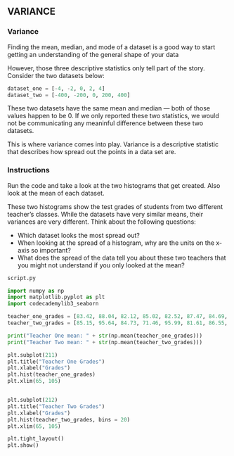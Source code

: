 ## VARIANCE

### Variance

Finding the mean, median, and mode of a dataset is a good way to start getting an understanding of the general shape of your data

However, those three descriptive statistics only tell part of the story. Consider the two datasets below:
```python
dataset_one = [-4, -2, 0, 2, 4]
dataset_two = [-400, -200, 0, 200, 400]
```

These two datasets have the same mean and median — both of those values happen to be 0. If we only reported these two statistics, we would not be communicating any meaninful difference between these two datasets.

This is where variance comes into play. Variance is a descriptive statistic that describes how spread out the points in a data set are.

### Instructions

Run the code and take a look at the two histograms that get created. Also look at the mean of each dataset.

These two histograms show the test grades of students from two different teacher’s classes. While the datasets have very similar means, their variances are very different. Think about the following questions:

* Which dataset looks the most spread out?
* When looking at the spread of a histogram, why are the units on the x-axis so important?
* What does the spread of the data tell you about these two teachers that you might not understand if you only looked at the mean?

```python
script.py

import numpy as np
import matplotlib.pyplot as plt
import codecademylib3_seaborn

teacher_one_grades = [83.42, 88.04, 82.12, 85.02, 82.52, 87.47, 84.69, 85.18, 86.29, 85.53, 81.29, 82.54, 83.47, 83.91, 86.83, 88.5, 84.95, 83.79, 84.74, 84.03, 87.62, 81.15, 83.45, 80.24, 82.76, 83.98, 84.95, 83.37, 84.89, 87.29]
teacher_two_grades = [85.15, 95.64, 84.73, 71.46, 95.99, 81.61, 86.55, 79.81, 77.06, 92.86, 83.67, 73.63, 90.12, 80.64, 78.46, 76.86, 104.4, 88.53, 74.62, 91.27, 76.53, 94.37, 84.74, 81.84, 97.69, 70.77, 84.44, 88.06, 91.62, 65.82]

print("Teacher One mean: " + str(np.mean(teacher_one_grades)))
print("Teacher Two mean: " + str(np.mean(teacher_two_grades)))

plt.subplot(211)
plt.title("Teacher One Grades")
plt.xlabel("Grades")
plt.hist(teacher_one_grades)
plt.xlim(65, 105)


plt.subplot(212)
plt.title("Teacher Two Grades")
plt.xlabel("Grades")
plt.hist(teacher_two_grades, bins = 20)
plt.xlim(65, 105)

plt.tight_layout()
plt.show()
```
